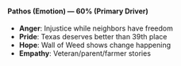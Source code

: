 #### **Pathos (Emotion) — 60% (Primary Driver)**

- **Anger**: Injustice while neighbors have freedom
- **Pride**: Texas deserves better than 39th place
- **Hope**: Wall of Weed shows change happening
- **Empathy**: Veteran/parent/farmer stories
